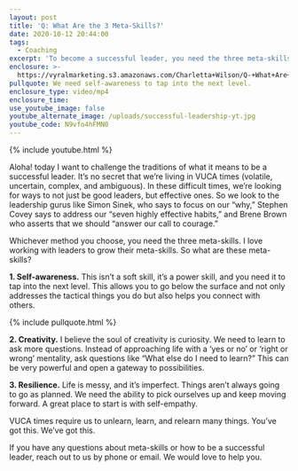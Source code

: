 ```yaml
---
layout: post
title: 'Q: What Are the 3 Meta-Skills?'
date: 2020-10-12 20:44:00
tags:
  - Coaching
excerpt: 'To become a successful leader, you need the three meta-skills.'
enclosure: >-
  https://vyralmarketing.s3.amazonaws.com/Charletta+Wilson/Q-+What+Are+the+3+Meta-Skills_.mp4
pullquote: We need self-awareness to tap into the next level.
enclosure_type: video/mp4
enclosure_time:
use_youtube_image: false
youtube_alternate_image: /uploads/successful-leadership-yt.jpg
youtube_code: N9vfo4hFMN0
---
```


{% include youtube.html %}

Aloha\! today I want to challenge the traditions of what it means to be a successful leader. It’s no secret that we’re living in VUCA times (volatile, uncertain, complex, and ambiguous). In these difficult times, we’re looking for ways to not just be good leaders, but effective ones. So we look to the leadership gurus like Simon Sinek, who says to focus on our “why,” Stephen Covey says to address our “seven highly effective habits,” and Brene Brown who asserts that we should “answer our call to courage.”&nbsp;

Whichever method you choose, you need the three meta-skills. I love working with leaders to grow their meta-skills. So what are these meta-skills?

**1\. Self-awareness.** This isn’t a soft skill, it’s a power skill, and you need it to tap into the next level. This allows you to go below the surface and not only addresses the tactical things you do but also helps you connect with others.&nbsp;

{% include pullquote.html %}

**2\. Creativity.** I believe the soul of creativity is curiosity. We need to learn to ask more questions. Instead of approaching life with a ‘yes or no’ or ‘right or wrong’ mentality, ask questions like “What else do I need to learn?” This can be very powerful and open a gateway to possibilities.&nbsp;

**3\. Resilience.** Life is messy, and it’s imperfect. Things aren’t always going to go as planned. We need the ability to pick ourselves up and keep moving forward. A great place to start is with self-empathy.&nbsp;

VUCA times require us to unlearn, learn, and relearn many things. You’ve got this. We’ve got this.&nbsp;

If you have any questions about meta-skills or how to be a successful leader, reach out to us by phone or email. We would love to help you.
